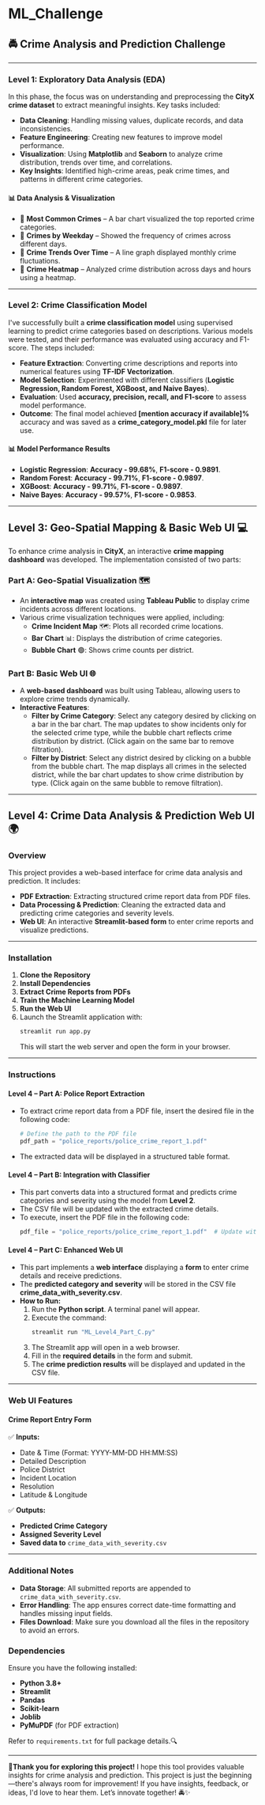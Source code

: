 # ML_Challenge

## 🚔 Crime Analysis and Prediction Challenge

---

### **Level 1: Exploratory Data Analysis (EDA)**
In this phase, the focus was on understanding and preprocessing the **CityX crime dataset** to extract meaningful insights. Key tasks included:

- **Data Cleaning**: Handling missing values, duplicate records, and data inconsistencies.  
- **Feature Engineering**: Creating new features to improve model performance.  
- **Visualization**: Using **Matplotlib** and **Seaborn** to analyze crime distribution, trends over time, and correlations.  
- **Key Insights**: Identified high-crime areas, peak crime times, and patterns in different crime categories.  

#### 📊 **Data Analysis & Visualization**
- 📌 **Most Common Crimes** – A bar chart visualized the top reported crime categories.  
- 📌 **Crimes by Weekday** – Showed the frequency of crimes across different days.  
- 📌 **Crime Trends Over Time** – A line graph displayed monthly crime fluctuations.  
- 📌 **Crime Heatmap** – Analyzed crime distribution across days and hours using a heatmap.  

---

### **Level 2: Crime Classification Model**
I've successfully built a **crime classification model** using supervised learning to predict crime categories based on descriptions. Various models were tested, and their performance was evaluated using accuracy and F1-score. The steps included:

- **Feature Extraction**: Converting crime descriptions and reports into numerical features using **TF-IDF Vectorization**.  
- **Model Selection**: Experimented with different classifiers (**Logistic Regression, Random Forest, XGBoost, and Naive Bayes**).  
- **Evaluation**: Used **accuracy, precision, recall, and F1-score** to assess model performance.  
- **Outcome**: The final model achieved **[mention accuracy if available]%** accuracy and was saved as a **crime_category_model.pkl** file for later use.  

#### 📊 **Model Performance Results**
- **Logistic Regression**: **Accuracy - 99.68%**, **F1-score - 0.9891**.  
- **Random Forest**: **Accuracy - 99.71%**, **F1-score - 0.9897**.  
- **XGBoost**: **Accuracy - 99.71%**, **F1-score - 0.9897**.  
- **Naive Bayes**: **Accuracy - 99.57%**, **F1-score - 0.9853**.  

---

## **Level 3: Geo-Spatial Mapping & Basic Web UI** 💻
To enhance crime analysis in **CityX**, an interactive **crime mapping dashboard** was developed. The implementation consisted of two parts:

### **Part A: Geo-Spatial Visualization** 🗺️
- An **interactive map** was created using **Tableau Public** to display crime incidents across different locations.
- Various crime visualization techniques were applied, including:
  - **Crime Incident Map** 🗺️: Plots all recorded crime locations.
  - **Bar Chart** 📊: Displays the distribution of crime categories.
  - **Bubble Chart** 🟢: Shows crime counts per district.

### **Part B: Basic Web UI** 🌐
- A **web-based dashboard** was built using Tableau, allowing users to explore crime trends dynamically.
- **Interactive Features**:
  - **Filter by Crime Category**: Select any category desired by clicking on a bar in the bar chart. The map updates to show incidents only for the selected crime type, while the bubble chart reflects crime distribution by district. (Click again on the same bar to remove filtration).
  - **Filter by District**: Select any district desired by clicking on a bubble from the bubble chart. The map displays all crimes in the selected district, while the bar chart updates to show crime distribution by type. (Click again on the same bubble to remove filtration).

---

## **Level 4: Crime Data Analysis & Prediction Web UI** 🌍
### **Overview**
This project provides a web-based interface for crime data analysis and prediction. It includes:
- **PDF Extraction**: Extracting structured crime report data from PDF files.
- **Data Processing & Prediction**: Cleaning the extracted data and predicting crime categories and severity levels.
- **Web UI**: An interactive **Streamlit-based form** to enter crime reports and visualize predictions.

---

### **Installation**
1. **Clone the Repository**
2. **Install Dependencies**
3. **Extract Crime Reports from PDFs**
4. **Train the Machine Learning Model**
5. **Run the Web UI**
6. Launch the Streamlit application with:
   ```bash
   streamlit run app.py
   ```
   This will start the web server and open the form in your browser.

---

### **Instructions**
#### **Level 4 – Part A: Police Report Extraction**
- To extract crime report data from a PDF file, insert the desired file in the following code:
  ```python
  # Define the path to the PDF file
  pdf_path = "police_reports/police_crime_report_1.pdf"
  ```
- The extracted data will be displayed in a structured table format.

#### **Level 4 – Part B: Integration with Classifier**
- This part converts data into a structured format and predicts crime categories and severity using the model from **Level 2**.
- The CSV file will be updated with the extracted crime details.
- To execute, insert the PDF file in the following code:
  ```python
  pdf_file = "police_reports/police_crime_report_1.pdf"  # Update with desired PDF file
  ```

#### **Level 4 – Part C: Enhanced Web UI**
- This part implements a **web interface** displaying a **form** to enter crime details and receive predictions.
- The **predicted category and severity** will be stored in the CSV file **crime_data_with_severity.csv**.
- **How to Run:**
  1. Run the **Python script**. A terminal panel will appear.
  2. Execute the command:
     ```bash
     streamlit run "ML_Level4_Part_C.py"
     ```
  3. The Streamlit app will open in a web browser.
  4. Fill in the **required details** in the form and submit.
  5. The **crime prediction results** will be displayed and updated in the CSV file.

---

### **Web UI Features**
#### **Crime Report Entry Form**
✅ **Inputs:**
- Date & Time (Format: YYYY-MM-DD HH:MM:SS)
- Detailed Description
- Police District
- Incident Location
- Resolution
- Latitude & Longitude

✅ **Outputs:**
- **Predicted Crime Category**
- **Assigned Severity Level**
- **Saved data to** `crime_data_with_severity.csv`

---

### **Additional Notes**
- **Data Storage**: All submitted reports are appended to `crime_data_with_severity.csv`.
- **Error Handling**: The app ensures correct date-time formatting and handles missing input fields.
- **Files Download**: Make sure you download all the files in the repository to avoid an errors.


### **Dependencies**
Ensure you have the following installed:
- **Python 3.8+**
- **Streamlit**
- **Pandas**
- **Scikit-learn**
- **Joblib**
- **PyMuPDF** (for PDF extraction)

Refer to `requirements.txt` for full package details.🔍


---  

🚀**Thank you for exploring this project!** I hope this tool provides valuable insights for crime analysis and prediction. This project is just the beginning—there's always room for improvement! If you have insights, feedback, or ideas, I'd love to hear them. Let’s innovate together! 🚔✨